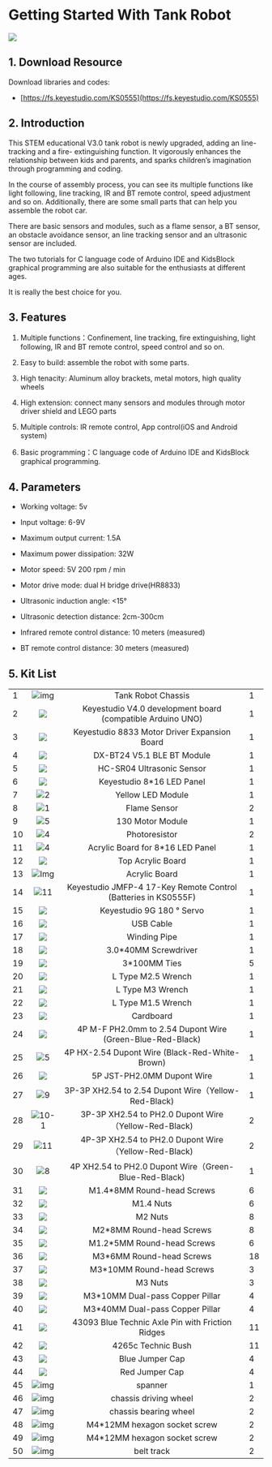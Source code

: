 # Getting Started With Tank Robot  

![](media/0eed85e053eec9481023a1aaa999190e.png)


## 1. Download Resource

Download libraries and codes: 

* [https://fs.keyestudio.com/KS0555](https://fs.keyestudio.com/KS0555)


## 2. Introduction

This STEM educational V3.0 tank robot is newly upgraded, adding an line-tracking and a fire- extinguishing function. It vigorously enhances the relationship between kids and parents, and sparks children’s imagination through programming and coding.

In the course of assembly process, you can see its multiple functions like light following, line tracking, IR and BT remote control, speed adjustment and so on. Additionally, there are some small parts that can help you assemble the robot car. 

There are basic sensors and modules, such as a flame sensor, a BT sensor, an obstacle avoidance sensor, an line tracking sensor and an ultrasonic sensor are included.

The two tutorials for C language code of Arduino IDE and KidsBlock graphical programming are also suitable for the enthusiasts at different ages.

It is really the best choice for you.

## 3. Features

1. Multiple functions：Confinement, line tracking, fire extinguishing, light following, IR and BT remote control, speed control and so on.

2. Easy to build: assemble the robot with some parts.

3. High tenacity: Aluminum alloy brackets, metal motors, high quality wheels

4. High extension: connect many sensors and modules through motor driver shield and LEGO parts

5. Multiple controls: IR remote control, App control(iOS and Android system)

6. Basic programming：C language code of Arduino IDE and KidsBlock graphical programming.

## 4. Parameters

- Working voltage: 5v

- Input voltage: 6-9V

- Maximum output current: 1.5A

- Maximum power dissipation: 32W

- Motor speed: 5V 200 rpm / min

- Motor drive mode: dual H bridge drive(HR8833)

- Ultrasonic induction angle: \<15°

- Ultrasonic detection distance: 2cm-300cm

- Infrared remote control distance: 10 meters (measured)

- BT remote control distance: 30 meters (measured)



## 5. Kit List

|      |                                                     |                                                              |      |
| ---- | :-------------------------------------------------: | :----------------------------------------------------------: | ---- |
| 1    |               ![img](media/wps8.jpg)                |                      Tank Robot Chassis                      | 1    |
| 2    |   ![](media/8ecfc7e4f74bd2001452e33f74eace2e.png)   |  Keyestudio V4.0 development board (compatible Arduino UNO)  | 1    |
| 3    |  ![ ](media/a68b920cd30c3b17941fa8b28b643c8f.png)   |         Keyestudio 8833 Motor Driver Expansion Board         | 1    |
| 4    |  ![ ](media/5932436a0916951504a9debb97a905c3.jpeg)  |                  DX-BT24 V5.1 BLE BT Module                  | 1    |
| 5    |   ![](media/b0906d68835b2659491e53a85567569b.png)   |                  HC-SR04 Ultrasonic Sensor                   | 1    |
| 6    |   ![](media/2d831a9e71d1777b7b12132267d22947.png)   |                  Keyestudio 8\*16 LED Panel                  | 1    |
| 7    |  ![2](media/0b130b1b8eb4e626a9cad08906af2ef5.png)   |                      Yellow LED Module                       | 1    |
| 8    |  ![1](media/ecf808f114234039582880ab4682c4e6.png)   |                         Flame Sensor                         | 2    |
| 9    |  ![5](media/465d2f91471dcdab8de9b07e44d37cf4.png)   |                       130 Motor Module                       | 1    |
| 10   |  ![4](media/9b0193c19a5a7392052adffdfc4e10c2.png)   |                        Photoresistor                         | 2    |
| 11   |  ![4](media/2d8e4747f80f8134999a16c9aa0dabb7.png)   |              Acrylic Board for 8\*16 LED Panel               | 1    |
| 12   |  ![](media/704f390bd65080844e77b498d37784f7.jpeg)   |                      Top Acrylic Board                       | 1    |
| 13   |       ![Img](./media/img-20240115093710.png)        |                        Acrylic Board                         | 1    |
| 14   |  ![11](media/4bcc6cd652f8101c6a4680b40e40e593.png)  | Keyestudio JMFP-4 17-Key Remote Control (Batteries in KS0555F) | 1    |
| 15   |   ![](media/e686213ffb2aa53d9960f9f6d1b600cd.png)   |                  Keyestudio 9G 180 ° Servo                   | 1    |
| 16   |   ![](media/4f8d5af6dee9016b45d975adb2391d37.png)   |                          USB Cable                           | 1    |
| 17   |   ![](media/95a430f19b519f4c80f1aee9bdea1605.png)   |                         Winding Pipe                         | 1    |
| 18   |   ![](media/f353b46e6c2c0597c3268d5aa137fd99.png)   |                    3.0\*40MM Screwdriver                     | 1    |
| 19   |   ![](media/247e99cde38f40eb256ed698ec47bb1d.png)   |                        3\*100MM Ties                         | 5    |
| 20   |   ![](media/ad46a09c801f0ce10448cf7f7c3ef279.png)   |                      L Type M2.5 Wrench                      | 1    |
| 21   |   ![](media/ad46a09c801f0ce10448cf7f7c3ef279.png)   |                       L Type M3 Wrench                       | 1    |
| 22   |   ![](media/ad46a09c801f0ce10448cf7f7c3ef279.png)   |                      L Type M1.5 Wrench                      | 1    |
| 23   |   ![](media/8c9753cc11848ca134532d52e9ca2277.png)   |                          Cardboard                           | 1    |
| 24   |   ![](media/9065eb862cc4bcbde2f324702ec8a954.png)   |  4P M-F PH2.0mm to 2.54 Dupont Wire (Green-Blue-Red-Black)   | 1    |
| 25   |  ![5](media/f89d96fdf835c372754aadc7c22ca907.png)   |        4P HX-2.54 Dupont Wire (Black-Red-White-Brown)        | 1    |
| 26   |   ![](media/d815578410bf7d4d943c921e79fdc8a5.png)   |                  5P JST-PH2.0MM Dupont Wire                  | 1    |
| 27   |  ![9](media/6a1c8e7c27ca08c62ac0c30a0dbd4578.png)   |     3P-3P XH2.54 to 2.54 Dupont Wire（Yellow-Red-Black)      | 1    |
| 28   | ![10-1](media/054fc8fbedd22e8e9c6074207bc94524.png) |     3P-3P XH2.54 to PH2.0 Dupont Wire（Yellow-Red-Black)     | 2    |
| 29   |  ![11](media/7856a38f34cdeb19966cd0fb99b55f85.png)  |     4P-3P XH2.54 to PH2.0 Dupont Wire（Yellow-Red-Black)     | 2    |
| 30   |  ![8](media/900ce366290c7cb8537c498a3b1b6b08.png)   |    4P XH2.54 to PH2.0 Dupont Wire（Green-Blue-Red-Black)     | 1    |
| 31   |   ![](media/f304cb590f040f13b4bd93bfc636ddba.png)   |                 M1.4\*8MM Round-head Screws                  | 6    |
| 32   |   ![](media/fb3d2a6b5e5de551ae702b94a468ab49.png)   |                          M1.4 Nuts                           | 6    |
| 33   |   ![](media/fb3d2a6b5e5de551ae702b94a468ab49.png)   |                           M2 Nuts                            | 8    |
| 34   |   ![](media/f304cb590f040f13b4bd93bfc636ddba.png)   |                  M2\*8MM Round-head Screws                   | 8    |
| 35   |   ![](media/1ae2d251fa671bdbedd375c37ed394aa.png)   |                 M1.2\*5MM Round-head Screws                  | 6    |
| 36   |   ![](media/f304cb590f040f13b4bd93bfc636ddba.png)   |                  M3\*6MM Round-head Screws                   | 18   |
| 37   |   ![](media/f304cb590f040f13b4bd93bfc636ddba.png)   |                  M3\*10MM Round-head Screws                  | 3    |
| 38   |   ![](media/fb3d2a6b5e5de551ae702b94a468ab49.png)   |                           M3 Nuts                            | 3    |
| 39   |   ![](media/0e0fd3c7109c9fdaae633447ace2452f.png)   |               M3\*10MM Dual-pass Copper Pillar               | 4    |
| 40   |  ![](media/b3ae0192675aff64278e0295cb6a7d07.jpeg)   |               M3\*40MM Dual-pass Copper Pillar               | 4    |
| 41   |   ![](media/be8bf7c301b2cc756ed4b6bc0d0fce59.png)   |       43093 Blue Technic Axle Pin with Friction Ridges       | 11   |
| 42   |   ![](media/64e5f57bd9efb46d1ea5c663e195bbbd.png)   |                      4265c Technic Bush                      | 11   |
| 43   |   ![](media/2e07431f04b6c1e9543918f86ee695a4.png)   |                       Blue Jumper Cap                        | 4    |
| 44   |   ![](media/a0aca71a25a9c5152b99c0911e6f5221.png)   |                        Red Jumper Cap                        | 4    |
| 45   |               ![img](media/wps2.jpg)                |                           spanner                            | 1    |
| 46   |               ![img](media/wps3.png)                |                    chassis driving wheel                     | 2    |
| 47   |               ![img](media/wps4.png)                |                    chassis bearing wheel                     | 2    |
| 48   |               ![img](media/wps5.jpg)                |                 M4*12MM hexagon socket screw                 | 2    |
| 49   |               ![img](media/wps6.jpg)                |                 M4*12MM hexagon socket screw                 | 2    |
| 50   |               ![img](media/wps7.jpg)                |                          belt track                          | 2    |

